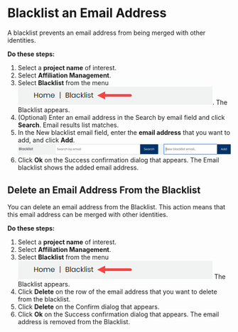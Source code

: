 # Blacklist an Email Address

A blacklist prevents an email address from being merged with other identities.

**Do these steps:**

1. Select a **project name** of interest.
2. Select **Affiliation Management**.
3. Select **Blacklist** from the menu ![](../../../.gitbook/assets/18088286.png). The Blacklist appears. 
4. \(Optional\) Enter an email address in the Search by email field and click **Search**. Email results list matches.
5. In the New blacklist email field, enter the **email address** that you want to add, and click **Add**. ![](../../../.gitbook/assets/18088287.png)
6. Click **Ok** on the Success confirmation dialog that appears. The Email blacklist shows the added email address.

## Delete an Email Address From the Blacklist <a id="BlacklistanEmailAddress-DeleteanEmailAddressFromtheBlacklist"></a>

You can delete an email address from the Blacklist. This action means that this email address can be merged with other identities.

**Do these steps:**

1. Select a **project name** of interest.
2. Select **Affiliation Management**.
3. Select **Blacklist** from the menu![](../../../.gitbook/assets/18088286.png) The Blacklist appears.
4. Click **Delete** on the row of the email address that you want to delete from the blacklist.
5. Click **Delete** on the Confirm dialog that appears.
6. Click **Ok** on the Success confirmation dialog that appears. The email address is removed from the Blacklist.

